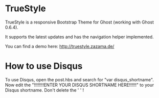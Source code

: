 # TrueStyle
TrueStyle is a responsive Bootstrap Theme for Ghost (working with Ghost 0.6.4).

It supports the latest updates and has the navigation helper implemented.

You can find a demo here: http://truestyle.zazama.de/

# How to use Disqus
To use Disqus, open the post.hbs and search for "var disqus_shortname". Now edit the "!!!!!!!!ENTER YOUR DISQUS SHORTNAME HERE!!!!!!" to your Disqus shortname. Don't delete the ' ' !
